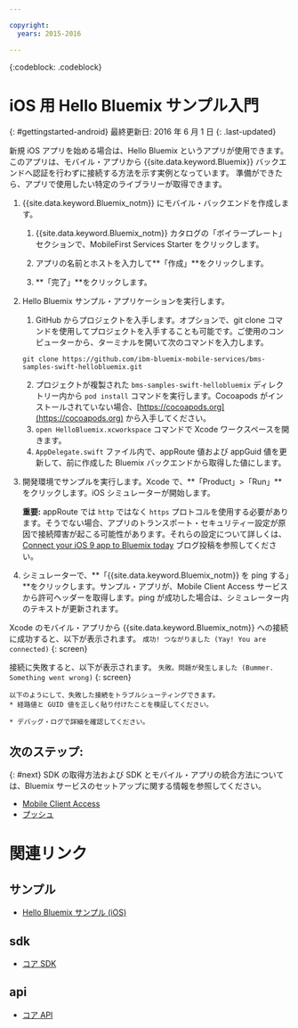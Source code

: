 ```yaml
---

copyright:
  years: 2015-2016

---
```


<!-- Attribute definitions -->
{:codeblock: .codeblock}

# iOS 用 Hello Bluemix サンプル入門
{: #gettingstarted-android}
最終更新日: 2016 年 6 月 1 日
{: .last-updated}  

新規 iOS アプリを始める場合は、Hello Bluemix というアプリが使用できます。このアプリは、モバイル・アプリから {{site.data.keyword.Bluemix}} バックエンドへ認証を行わずに接続する方法を示す実例となっています。
準備ができたら、アプリで使用したい特定のライブラリーが取得できます。

1. {{site.data.keyword.Bluemix_notm}} にモバイル・バックエンドを作成します。
    1. {{site.data.keyword.Bluemix_notm}} カタログの「ボイラープレート」セクションで、MobileFirst Services Starter をクリックします。
    2. アプリの名前とホストを入力して**「作成」**をクリックします。

    3. **「完了」**をクリックします。
2. Hello Bluemix サンプル・アプリケーションを実行します。
	1. GitHub からプロジェクトを入手します。オプションで、git clone コマンドを使用してプロジェクトを入手することも可能です。ご使用のコンピューターから、ターミナルを開いて次のコマンドを入力します。
    ```
    git clone https://github.com/ibm-bluemix-mobile-services/bms-samples-swift-hellobluemix.git
    ```
	2. プロジェクトが複製された `bms-samples-swift-hellobluemix` ディレクトリー内から `pod install` コマンドを実行します。Cocoapods がインストールされていない場合、[https://cocoapods.org](https://cocoapods.org) から入手してください。
	3. `open HelloBluemix.xcworkspace` コマンドで Xcode ワークスペースを開きます。
	4. `AppDelegate.swift` ファイル内で、appRoute 値および appGuid 値を更新して、前に作成した Bluemix バックエンドから取得した値にします。

3. 開発環境でサンプルを実行します。Xcode で、**「Product」&gt;「Run」**をクリックします。iOS シミュレーターが開始します。

	**重要:** appRoute では `http` ではなく `https` プロトコルを使用する必要があります。そうでない場合、アプリのトランスポート・セキュリティー設定が原因で接続障害が起こる可能性があります。それらの設定について詳しくは、[Connect your iOS 9 app to Bluemix today](https://developer.ibm.com/bluemix/2015/09/16/connect-your-ios-9-app-to-bluemix/) ブログ投稿を参照してください。
	
4. シミュレーターで、**「{{site.data.keyword.Bluemix_notm}} を ping する」**をクリックします。サンプル・アプリが、Mobile Client Access サービスから許可ヘッダーを取得します。ping が成功した場合は、シミュレーター内のテキストが更新されます。

  Xcode のモバイル・アプリから {{site.data.keyword.Bluemix_notm}} への接続に成功すると、以下が表示されます。
  `成功! つながりました (Yay! You are connected)`
  {: screen}

  <!--
  ![Hello World application successfully connected to {{site.data.keyword.Bluemix_notm}}](images/yayconnected.jpg "Figure 1. Hello World application successfully connected to Bluemix")
-->

  接続に失敗すると、以下が表示されます。
  `失敗。問題が発生しました (Bummer. Something went wrong)`
  {: screen}

 <!--
  ![Hello World application not connected to Bluemix](images/bummer_android.jpg "Figure 2. Hello World application not connected to Bluemix")
  -->

	以下のようにして、失敗した接続をトラブルシューティングできます。
	* 経路値と GUID 値を正しく貼り付けたことを検証してください。

	* デバッグ・ログで詳細を確認してください。


## 次のステップ:
{: #next}
SDK の取得方法および SDK とモバイル・アプリの統合方法については、Bluemix サービスのセットアップに関する情報を参照してください。
   * [Mobile Client Access](../../services/mobileaccess/index.html)
   * [プッシュ](../../services/mobilepush/index.html)

# 関連リンク

## サンプル
   * [Hello Bluemix サンプル (iOS)](https://github.com/ibm-bluemix-mobile-services/bms-samples-swift-hellobluemix)

## sdk
   * [コア SDK](https://github.com/ibm-bluemix-mobile-services/bms-clientsdk-android-core)

## api
   * [コア API](https://www.{DomainName}/docs/api/content/api/mobilefirst/android/core-api-doc/overview-summary.html)
